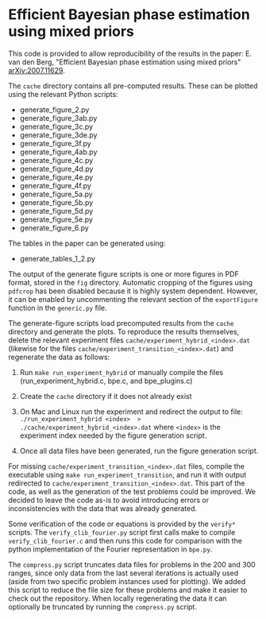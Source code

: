 # Efficient Bayesian phase estimation using mixed priors

This code is provided to allow reproducibility of the results in the paper:
E. van den Berg, "Efficient Bayesian phase estimation using mixed priors"
[arXiv:2007.11629](https://arxiv.org/abs/2007.11629).

The `cache` directory contains all pre-computed results. These can be
plotted using the relevant Python scripts:

*  generate_figure_2.py
*  generate_figure_3ab.py
*  generate_figure_3c.py
*  generate_figure_3de.py
*  generate_figure_3f.py
*  generate_figure_4ab.py
*  generate_figure_4c.py
*  generate_figure_4d.py
*  generate_figure_4e.py
*  generate_figure_4f.py
*  generate_figure_5a.py
*  generate_figure_5b.py
*  generate_figure_5d.py
*  generate_figure_5e.py
*  generate_figure_6.py

The tables in the paper can be generated using:

*  generate_tables_1_2.py

The output of the generate figure scripts is one or more figures in PDF format,
stored in the `fig` directory. Automatic cropping of the figures using `pdfcrop`
has been disabled because it is highly system dependent. However, it can be
enabled by uncommenting the relevant section of the `exportFigure` function in
the `generic.py` file.

The generate-figure scripts load precomputed results from the `cache` directory
and generate the plots. To reproduce the results themselves, delete the relevant
experiment files `cache/experiment_hybrid_<index>.dat` (likewise for the files
`cache/experiment_transition_<index>.dat`) and regenerate the data as follows:

1. Run `make run_experiment_hybrid` or manually compile the files
   (run_experiment_hybrid.c, bpe.c, and bpe_plugins.c)

2. Create the `cache` directory if it does not already exist

3. On Mac and Linux run the experiment and redirect the output to file:
     `./run_experiment_hybrid <index>  > ./cache/experiment_hybrid_<index>.dat`
   where `<index>` is the experiment index needed by the figure generation script.

4. Once all data files have been generated, run the figure generation script.

For missing `cache/experiment_transition_<index>.dat` files, compile the
executable using `make run_experiment_transition`, and run it with
output redirected to `cache/experiment_transition_<index>.dat`. This part of
the code, as well as the generation of the test problems could be improved.
We decided to leave the code as-is to avoid introducing errors or inconsistencies
with the data that was already generated.

Some verification of the code or equations is provided by
the `verify*` scripts. The `verify_clib_fourier.py` script first calls make
to compile `verify_clib_fourier.c` and then runs this code for comparison
with the python implementation of the Fourier representation in `bpe.py`.

The `compress.py` script truncates data files for problems in the 200 and 300
ranges, since only data from the last several iterations is actually used
(aside from two specific problem instances used for plotting). We added this
script to reduce the file size for these problems and make it easier to check
out the repository. When locally regenerating the data it can optionally be
truncated by running the `compress.py` script.

